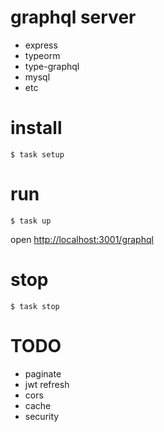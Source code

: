 # graphql server

- express
- typeorm
- type-graphql
- mysql
- etc

# install
```
$ task setup
```

# run
```
$ task up
```

open [http://localhost:3001/graphql](http://localhost:3001/graphql)

# stop
```
$ task stop
```

# TODO
- paginate
- jwt refresh
- cors
- cache
- security
